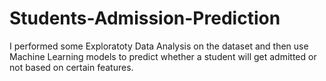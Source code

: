 # Students-Admission-Prediction
I performed some Exploratoty Data Analysis on the dataset and then use Machine Learning models to predict whether a student will get admitted or not based on certain features. 
